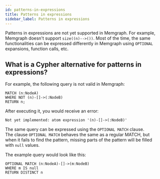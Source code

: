 ```yaml
---
id: patterns-in-expressions
title: Patterns in expressions
sidebar_label: Patterns in expressions
---
```


Patterns in expressions are not yet supported in Memgraph. For example, Memgraph
doesn't support `size((n)-->())`. Most of the time, the same functionalities can
be expressed differently in Memgraph using `OPTIONAL` expansions, function calls, 
etc.

## What is a Cypher alternative for patterns in expressions?

For example, the following query is not valid in Memgraph:

```cypher
MATCH (n:NodeA)
WHERE NOT (n)-[]->(:NodeB)
RETURN n;
```

After executing it, you would receive an error:

```plaintext
Not yet implemented: atom expression '(n)-[]->(:NodeB)'
```

The same query can be expressed using the `OPTIONAL MATCH` clause.<br/>
The clause `OPTIONAL MATCH` behaves the same as a regular MATCH, but when it
fails to find the pattern, missing parts of the pattern will be filled with
`null` values.

The example query would look like this:

```cypher
OPTIONAL MATCH (n:NodeA)-[]->(m:NodeB)
WHERE m IS null
RETURN DISTINCT n
```

